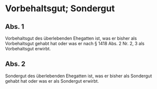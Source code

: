 # Vorbehaltsgut; Sondergut



## Abs. 1

 Vorbehaltsgut des überlebenden Ehegatten ist, was er bisher als Vorbehaltsgut gehabt hat oder was er nach § 1418 Abs. 2 Nr. 2, 3 als Vorbehaltsgut erwirbt.

## Abs. 2

 Sondergut des überlebenden Ehegatten ist, was er bisher als Sondergut gehabt hat oder was er als Sondergut erwirbt. 

